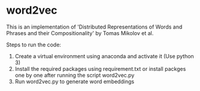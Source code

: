# word2vec

This is an implementation of 'Distributed Representations of Words and Phrases and their Compositionality' by Tomas Mikolov et al.

Steps to run the code:

1. Create a virtual environment using anaconda and activate it (Use python 3)
2. Install the required packages using requirement.txt or install packges one by one after running the script word2vec.py
3. Run word2vec.py to generate word embeddings
